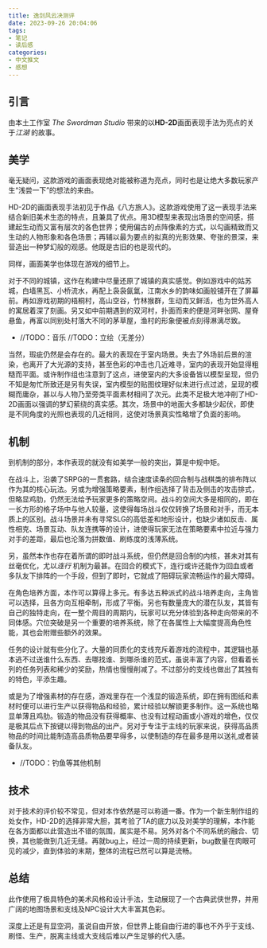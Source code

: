 ```yaml
---
title: 逸剑风云决测评
date: 2023-09-26 20:04:06
tags:
- 笔记
- 读后感
categories:
- 中文推文
- 感想
---
```

## 引言
由本土工作室 *The Swordman Studio* 带来的以**HD-2D**画面表现手法为亮点的关于*江湖* 的故事。
<!--more-->

## 美学
毫无疑问，这款游戏的画面表现绝对能被称道为亮点，同时也是让绝大多数玩家产生“浅尝一下”的想法的来由。

HD-2D的画面表现手法初见于作品《八方旅人》。这款游戏使用了这一表现手法来结合新旧美术生态的特点，且兼具了优点。用3D模型来表现出场景的空间感，搭建起生动而又富有层次的各色世界；使用偏古的点阵像素的方式，以勾画精致而又生动的人物形象和各色场景；再辅以最为要点的拟真的光影效果、夸张的景深，来营造出一种梦幻般的观感。他既是古旧的也是现代的。

同样，画面美学也体现在游戏的细节上。

对于不同的城镇，这作在构建中尽量还原了城镇的真实感觉。例如游戏中的姑苏城，白墙黑瓦、小桥流水，再配上袅袅氤氲，江南水乡的韵味如画般铺开在了屏幕前。再如游戏初期的梧桐村，高山空谷，竹林猴群，生动而又鲜活，也为世外高人的寓居着深了刻画。另又如中前期遇到的双河村，扑面而来的便是河畔张网、屋脊悬鱼，再富以同别处村落大不同的茅草屋，渔村的形象便被点刻得淋漓尽致。

- //TODO：音乐
	//TODO：立绘（无差分）

当然，瑕疵仍然是会存在的。最大的表现在于室内场景。失去了外场前后景的渲染，也离开了大光源的支持，甚至色彩的冲击也几近难寻，室内的表现开始显得粗糙而平面。或许制作组也注意到了这点，进使室内的大多设备皆以模型呈现，但仍不知是匆忙所致还是另有失误，室内模型的贴图纹理好似未进行点过滤，呈现的模糊而庸杂，甚以与人物乃至旁类平面素材相间了次元。此类不足极大地冲削了HD-2D画面以强调的梦幻萦绕的真实感。其次，场景中的地面大多都缺少起伏，即使是不同角度的光照也表现的几近相同，这使对场景真实性略增了负面的影响。

## 机制
到机制的部分，本作表现的就没有如美学一般的突出，算是中规中矩。

在战斗上，沿袭了SRPG的一贯套路，结合速度读条的回合制与战棋类的排布阵以作为其的核心玩法。另或为增强策略要素，制作组选择了背击及侧击的攻击排式，但略显鸡肋，仍然无法给予玩家更多的策略空间。战斗的空间大多是相同的，即在一长方形的格子场中与他人较量，这使得每场战斗仅仅转换了场景和对手，而无本质上的区别。战斗场景并未有寻常SLG的高低差和地形设计，也缺少诸如反击、属性相克、场景互动、队友连携等的设计，进使得玩家无法在策略要素中拉近与强力对手的差距，最后也沦落为拼数值、刷练度的浅薄系统。

另，虽然本作也存在着所谓的即时战斗系统，但仍然是回合制的内核，甚未对其有丝毫优化，尤以*连行* 机制为最甚。在回合的模式下，连行或许还能作为回血或者多队友下排阵的一个手段，但到了即时，它就成了阻碍玩家流畅运作的最大障碍。

在角色培养方面，本作可以算得上多元。有多达五种派式的战斗培养走向，主角皆可以选择，且各方向互相牵制，形成了平衡。另也有数量庞大的潜在队友，其皆有自己的独特走向，在一整个周目的周期内，玩家可以充分体验到各种走向带来的不同体感。穴位突破是另一个重要的培养系统，除了在各属性上大幅度提高角色性能，其也会附赠些额外的效果。

任务的设计就有些分化了。大量的同质化的支线充斥着游戏的流程中，其逻辑也基本逃不过送谁什么东西、去哪找谁、到哪杀谁的范式，虽说丰富了内容，但看着长列的任务列表和稀少的奖励，热情也慢慢削减了。不过部分的支线也做出了其独有的特色，平添生趣。

或是为了增强素材的存在感，游戏里存在一个浅显的锻造系统，即在拥有图纸和素材时便可以进行生产以获得物品和经验，累计经验以解锁更多制作。这一系统也略显单薄且鸡肋。锻造的物品没有获得概率、也没有过程动画或小游戏的增色，仅仅是极其后点下按键以得到物品的出产。另对于专注于主线的玩家来说，获得高品质物品的时间比能制造高品质物品要早得多，以使制造的存在最多是用以送礼或者装备队友。

- //TODO：钓鱼等其他机制

## 技术
对于技术的评价较不常见，但对本作依然是可以称道一番。作为一个新生制作组的处女作，HD-2D的选择非常大胆，其考验了TA的底力以及对美学的理解，本作能在各方面都以此营造出不错的氛围，属实是不易。另外对各个不同系统的融合、切换，其也能做到几近无缝。再就bug上，经过一周的持续更新，bug数量在肉眼可见的减少，直到体验的末期，整体的流程已然可以算是流畅。

## 总结
此作使用了极具特色的美术风格和设计手法，生动展现了一个古典武侠世界，并用广阔的地图场景和支线及NPC设计大大丰富其色彩。

深度上还是有显空洞，虽说自由开放，但世界上能自由行进的事也不外乎于支线、刷怪、生产，脱离主线或大支线后难以产生足够的代入感。